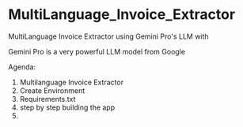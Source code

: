 # MultiLanguage_Invoice_Extractor
MultiLanguage Invoice Extractor using Gemini Pro's LLM with 



Gemini Pro is a very powerful LLM model from Google 


Agenda:

1. Multilanguage Invoice Extractor
2. Create Environment
3. Requirements.txt
4. step by step building the app
5. 
